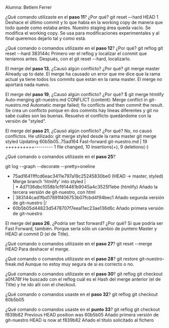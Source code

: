 Alumna: Betlem Ferrer

¿Qué comando utilizaste en el **paso 11**? ¿Por qué? 
git reset –-hard HEAD 1 Deshace el último commit y lo que había en la working copy de manera que todo 
quede como estaba antes. Nuestro staging área queda vacío. Se modifica el working copy. 
Se usa para modificaciones experimentales y al final queremos dejarlo tal y como está.

¿Qué comando o comandos utilizaste en el **paso 12**? ¿Por qué?
git reflog
git reset --hard 383144c
Primero ver el reflog y localizar el commit que teníamos antes. Después, con el git reset --hard, localizarlo.

El merge del **paso 13**, ¿Causó algún conflicto? ¿Por qué? 
git merge master
Already up to date.
El merge ha causado un error que me dice que la rama actual ya tiene todos los commits que están en la rama master.
El merge no aportará nada nuevo.



El merge del **paso 19**, ¿Causó algún conflicto? ¿Por qué?
$ git merge htmlify
Auto-merging git-nuestro.md
CONFLICT (content): Merge conflict in git-nuestro.md
Automatic merge failed; fix conflicts and then commit the result.
Se crea un conflicto porque en dos commits hay líneas diferentes y git no sabe cuáles son las buenas.
Resuelvo el conflicto quedándome con la versión de "styled".


El merge del **paso 21**, ¿Causó algún conflicto? ¿Por qué? 
No, no causó conflictos. 
He utilizado: git merge styled desde la rama master
git merge styled
Updating 60b5b05..75ad164
Fast-forward
 git-nuestro.md | 19 ++++++++++---------
 1 file changed, 10 insertions(+), 9 deletions(-)




¿Qué comando o comandos utilizaste en el **paso 25**?

git log --graph --decorate --pretty=oneline

*   75ad16411ffcd6eac3411e797a19c25245830be0 (HEAD -> master, styled) Merge branch 'htmlify' into styled
|\
| * 4d7136dbc1058b1cf914481b9045a4c3525f1ebe (htmlify) Añado  la tercera versión de git-nuestro, con html
* | 383144cad1fbd17891f406753b07fcbd4f94bec1 Añado segunda versión de git-nuestro
|/
* 60b5b05d44823d5478707f7eea11ec23ae136d6c Añado primera versión de git-nuestro


El merge del **paso 26**, ¿Podría ser fast forward? ¿Por qué?
Sí que podría ser Fast Forward, también. Porque sería sólo un cambio de puntero Master y HEAD al commit D (el de Title).


¿Qué comando o comandos utilizaste en el **paso 27**? 
git reset --merge HEAD
Para deshacer el merge.


¿Qué comando o comandos utilizaste en el **paso 28**? 
git restore git-nuestro-freak.md
Aunque no estoy muy segura de si es correcto o no.


¿Qué comando o comandos utilizaste en el **paso 30**?
git reflog
git checkout a0f478f
He buscado con el reflog cuál es el Hash del merge anterior (el de Title) y he ido allí con el checkout.


¿Qué comando o comandos usaste en el **paso 32**?
git reflog
git checkout 60b5b05


¿Qué comando o comandos usaste en el **punto 33**?
git reflog
git checkout f839b82
Previous HEAD position was 60b5b05 Añado primera versión de git-nuestro
HEAD is now at f839b82 Añado el título solicitado al fichero



